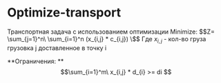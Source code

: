 # Optimize-transport
Транспортная задача c использованием оптимизации
Minimize: $$Z= \sum_{j=1}^n\ \sum_{i=1}^n (x_{i,j} * c_{i,j}) \$$
Где $x_{i,j}$ - кол-во груза грузовка j доставленное в точку i 

**Ограничения: **
$$\sum_{i=1}^m\ x_{i,j} * d_{i} >= di $$
